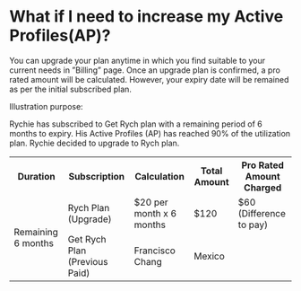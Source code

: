 # What if I need to increase my Active Profiles(AP)?

You can upgrade your plan anytime in which you find suitable to your current needs in ”Billing” page. Once an upgrade plan is confirmed, a pro rated amount will be calculated. However, your expiry date will be remained as per the initial subscribed plan.

Illustration purpose:

Rychie has subscribed to Get Rych plan with a remaining period of 6 months to expiry. His Active Profiles (AP) has reached 90% of the utilization plan. Rychie decided to upgrade to Rych plan.

<table>
  <tr>
    <th>Duration</th>
    <th>Subscription</th>
    <th>Calculation</th>
    <th>Total Amount</th>
    <th>Pro Rated Amount Charged</th>
  </tr>
  <tr>
    <td rowspan="2">Remaining 6 months</td>
    <td>Rych Plan (Upgrade)</td>
    <td>$20 per month x 6 months</td>
    <td>$120</td>
    <td>$60 (Difference to pay)</td>
  </tr>
  <tr>
    <td>Get Rych Plan (Previous Paid)</td>
    <td>Francisco Chang</td>
    <td>Mexico</td>
  </tr>
</table>